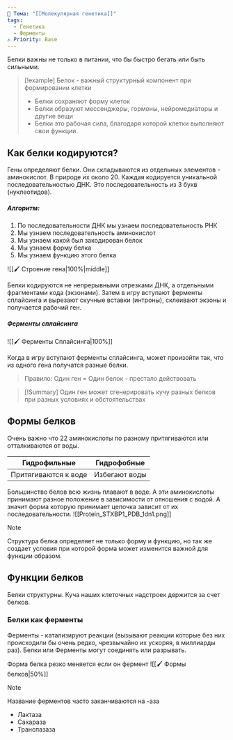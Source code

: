 ```yaml
---
📌 Тема: "[[Молекулярная генетика]]"
tags:
  - Генетика
  - Ферменты
⚠️ Priority: Base
---
```


Белки важны не только в питании, что бы быстро бегать или быть сильными.

>[!example] Белок - важный структурный компонент при формировании клетки
>- Белки сохраняют форму клеток
>- Белки образуют мессенджеры, гормоны, нейромедиаторы и другие вещи
>- Белки это рабочая сила, благодаря которой клетки выполняют свои функции.

## Как белки кодируются?

 Гены определяют белки.
 Они складываются из отдельных элементов - аминокислот. В природе их около 20. Каждая кодируется уникальной последовательностью ДНК. Это последовательность из 3 букв (нуклеотидов).

##### Алгоритм:
1. По последовательности ДНК мы узнаем последовательность РНК 
2. Мы узнаем последовательность аминокислот
3. Мы  узнаем какой был закодирован белок
4. Мы узнаем форму белка
5. Мы узнаем функцию этого белка

![[🖌️ Строение гена|100%|middle]]

Белки кодируются не непрерывными отрезками ДНК, а отдельными фрагментами кода (экзонами).
Затем в игру вступают ферменты сплайсинга и вырезают скучные вставки (интроны), склеивают экзоны и получается рабочий ген.

##### Ферменты сплайсинга

![[🖌️ Ферменты Сплайсинга|100%]]

Когда в игру вступают ферменты сплайсинга, может произойти так, что из одного гена получатся разные белки.
> Правило: Один ген = Один белок - престало действовать

>[!Summary]
>Один ген может сгенерировать кучу разных белков при разных условиях и обстоятельствах
## Формы белков

Очень важно что 22 аминокислоты по разному притягиваются или отталкиваются от воды.

|     Гидрофильные     |  Гидрофобные  |
|:--------------------:|:-------------:|
| Притягиваются к воде | Избегают воды |

Большинство белов всю жизнь плавают в воде. А эти аминокислоты принимают разное положение в зависимости от отношения с водой. А значит форма которую принимает цепочка зависит от их последовательности.
![[Protein_STXBP1_PDB_1dn1.png]]


>[!Note]
>Структура белка определяет не только форму и функцию, но так же создает условия при которой форма может изменится важной для функции образом.
## Функции белков

Белки структурны.
Куча наших клеточных надстроек держится за счет белков.
### Белки как ферменты
Ферменты - катализируют реакции (вызывают реакции которые без них происходили бы очень редко, чрезвычайно их ускоряя, в миллиарды раз).
Белки или Ферменты могут соединять или разрывать.

Форма белка резко меняется если он фермент
![[🖌️ Формы белков|50%]]

>[!Note]
>Название ферментов часто заканчиваются на -аза
>- Лактаза
>- Сахараза
>- Транспазаза